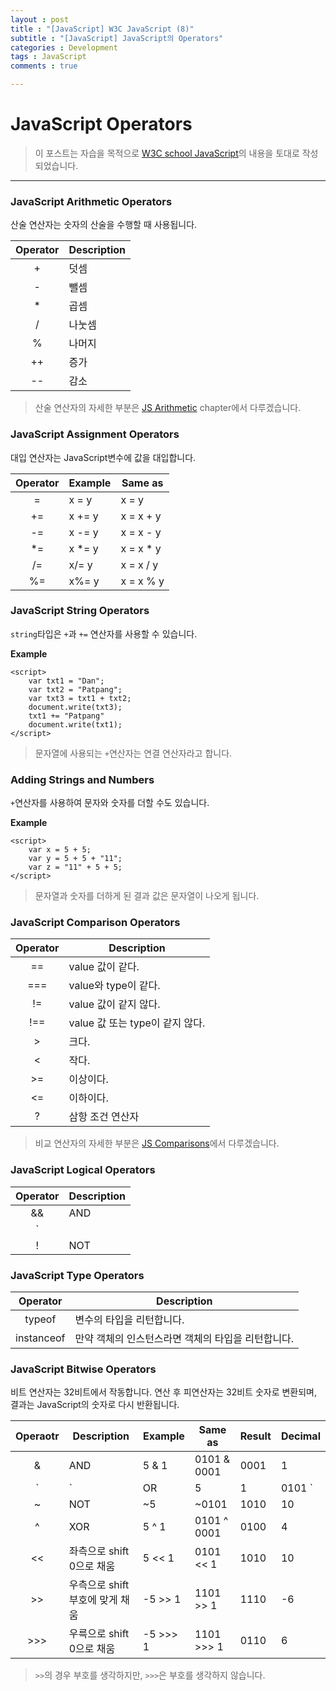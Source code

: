 ```yaml
---
layout : post
title : "[JavaScript] W3C JavaScript (8)"
subtitle : "[JavaScript] JavaScript의 Operators"
categories : Development
tags : JavaScript
comments : true

---
```


# JavaScript Operators

> 이 포스트는 자습을 목적으로 [W3C school JavaScript](https://www.w3schools.com/js/default.asp)의 내용을 토대로 작성되었습니다.

_ _ _

### JavaScript Arithmetic Operators

산술 연산자는 숫자의 산술을 수행할 때 사용됩니다.

| Operator | Description |
|:-:|---|
| + | 덧셈 |
| - | 뺄셈 |
| * | 곱셈 |
| / | 나눗셈 |
| % | 나머지 |
| ++ | 증가 |
| -- | 감소 |

> 산술 연산자의 자세한 부분은 [JS Arithmetic](https://www.w3schools.com/js/js_arithmetic.asp) chapter에서 다루겠습니다.

### JavaScript Assignment Operators

대입 연산자는 JavaScript변수에 값을 대입합니다.

| Operator | Example | Same as |
|:-:|---|---|
| = | x = y | x = y |
| += | x += y | x = x + y |
| -= | x -= y | x = x - y |
| *= | x *= y | x = x * y |
| /= | x/= y | x = x / y |
| %= | x%= y | x = x % y |

### JavaScript String Operators

`string`타입은 `+`과 `+=` 연산자를 사용할 수 있습니다.

**Example**
```
<script>
    var txt1 = "Dan";
    var txt2 = "Patpang";
    var txt3 = txt1 + txt2;
    document.write(txt3);
    txt1 += "Patpang"
    document.write(txt1);
</script>
```
> 문자열에 사용되는 `+`연산자는 연결 연산자라고 합니다.

### Adding Strings and Numbers

`+`연산자를 사용하여 문자와 숫자를 더할 수도 있습니다.

**Example**
```
<script>
	var x = 5 + 5;
    var y = 5 + 5 + "11";
    var z = "11" + 5 + 5;
</script>
```
> 문자열과 숫자를 더하게 된 결과 값은 문자열이 나오게 됩니다.
### JavaScript Comparison Operators

| Operator | Description |
|:-:|---|
| == | value 값이 같다. |
| === | value와 type이 같다. |
| != | value 값이 같지 않다. |
| !== | value 값 또는 type이 같지 않다. |
| > | 크다. |
| < | 작다. |
| >= | 이상이다. |
| <= | 이하이다. |
| ? | 삼항 조건 연산자 |
> 비교 연산자의 자세한 부분은 [JS Comparisons]()에서 다루겠습니다.

### JavaScript Logical Operators

| Operator | Description |
|:-:|---|
| && | AND |
| `||` | OR |
| ! | NOT |

### JavaScript Type Operators

| Operator | Description |
|:-:|---|
| typeof | 변수의 타입을 리턴합니다. |
| instanceof | 만약 객체의 인스턴스라면 객체의 타입을 리턴합니다. |

### JavaScript Bitwise Operators

비트 연산자는 32비트에서 작동합니다. 연산 후 피연산자는 32비트 숫자로 변환되며, 결과는 JavaScript의 숫자로 다시 반환됩니다.

| Operaotr | Description | Example | Same as | Result | Decimal |
|:-:|---------------------------------|--------|--------|--------|-----|
| & | AND | 5 & 1 | 0101 & 0001 | 0001 | 1 |
| `|` | OR | 5 | 1 | 0101 `|` 0001 | 0101 | 5 |
| ~ | NOT | ~5 | ~0101 | 1010 | 10 |
| ^ | XOR | 5 ^ 1 | 0101 ^ 0001 | 0100 | 4 |
| << | 좌측으로 shift 0으로 채움 | 5 << 1 | 0101 << 1 | 1010 | 10 |
| >> | 우측으로 shift 부호에 맞게 채움 | -5 >> 1 | 1101 >> 1 | 1110 | -6 |
| >>> | 우륵으로 shift 0으로 채움 | -5 >>> 1 | 1101 >>> 1 | 0110 | 6 |
> `>>`의 경우 부호를 생각하지만, `>>>`은 부호를 생각하지 않습니다.<br>